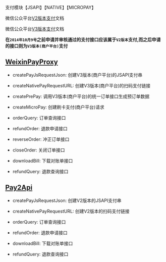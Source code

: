 支付模块【JSAPI】【NATIVE】【MICROPAY】

微信公众平台[V2版本支付](https://mp.weixin.qq.com/paymch/readtemplate?t=mp/business/course2_tmpl&lang=zh_CN)文档

微信公众平台[V3版本支付](https://mp.weixin.qq.com/paymch/readtemplate?t=mp/business/course3_tmpl&lang=zh_CN)文档

**在`2014年10月9号`之前申请并审核通过的支付接口应该属于`V2版本`支付,而之后申请的接口则为`V3版本(商户平台)`支付**


[WeixinPayProxy](WeixinPayProxy.java)
-------------------------

* createPayJsRequestJson: 创建V3版本(商户平台)的JSAPI支付串

* createNativePayRequestURL: 创建V3版本(商户平台)的扫码支付链接

* createPrePay: 调用V3版本(商户平台)的统一订单接口生成预订单数据

* createMicroPay: 创建刷卡支付(商户平台)请求

* orderQuery: 订单查询接口

* refundOrder: 退款申请接口

* reverseOrder: 冲正订单接口

* closeOrder: 关闭订单接口

* downloadBill: 下载对账单接口

* refundQuery: 退款查询接口


[Pay2Api](https://github.com/foxinmy/weixin4j/blob/master/weixin4j-mp/src/main/java/com/foxinmy/weixin4j/mp/api/Pay2Api.java)
-------------------------

* createPayJsRequestJson: 创建V2版本的JSAPI支付串

* createNativePayRequestURL: 创建V2版本的扫码支付链接

* orderQuery: 订单查询接口

* refundOrder: 退款申请接口

* downloadBill: 下载对账单接口

* refundQuery: 退款查询接口
